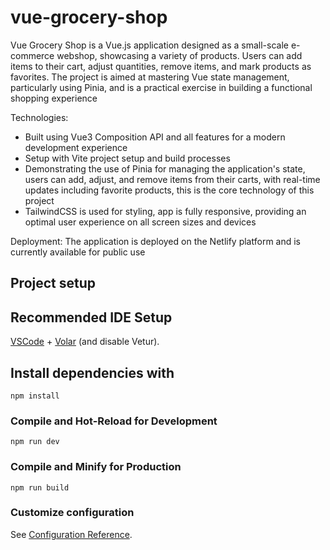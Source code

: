 # vue-grocery-shop

Vue Grocery Shop is a Vue.js application designed as a small-scale e-commerce webshop, showcasing a variety of products. Users can add items to their cart, adjust quantities, remove items, and mark products as favorites. The project is aimed at mastering Vue state management, particularly using Pinia, and is a practical exercise in building a functional shopping experience

Technologies:
- Built using Vue3 Composition API and all features for a modern development experience
- Setup with Vite project setup and build processes
- Demonstrating the use of Pinia for managing the application's state,  users can add, adjust, and remove items from their carts, with real-time updates including favorite products, this is the core technology of this project
- TailwindCSS is used for styling, app is fully responsive, providing an optimal user experience on all screen sizes and devices

Deployment:
The application is deployed on the Netlify platform and is currently available for public use

## Project setup

## Recommended IDE Setup

[VSCode](https://code.visualstudio.com/) + [Volar](https://marketplace.visualstudio.com/items?itemName=Vue.volar) (and disable Vetur).

## Install dependencies with
```
npm install
```

### Compile and Hot-Reload for Development
```
npm run dev
```

### Compile and Minify for Production
```
npm run build
```

### Customize configuration
See [Configuration Reference](https://cli.vuejs.org/config/).
